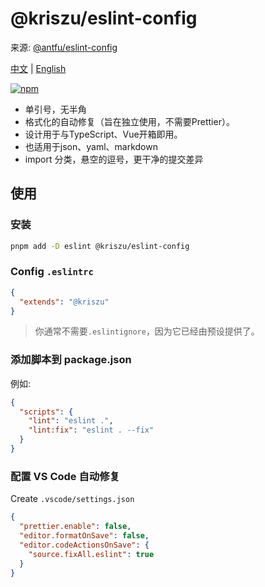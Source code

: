 # @kriszu/eslint-config

来源: [@antfu/eslint-config](https://github.com/antfu/eslint-config)

[中文](README_ZH.md) | [English](README.md)

[![npm](https://img.shields.io/npm/v/@kriszu/eslint-config?color=a1b858&label=)](https://npmjs.com/package/@kriszu/eslint-config)

- 单引号，无半角
- 格式化的自动修复（旨在独立使用，不需要Prettier）。
- 设计用于与TypeScript、Vue开箱即用。
- 也适用于json、yaml、markdown
- import 分类，悬空的逗号，更干净的提交差异

## 使用

### 安装

```bash
pnpm add -D eslint @kriszu/eslint-config
```

### Config `.eslintrc`

```json
{
  "extends": "@kriszu"
}
```

> 你通常不需要`.eslintignore`，因为它已经由预设提供了。

### 添加脚本到 package.json

例如:

```json
{
  "scripts": {
    "lint": "eslint .",
    "lint:fix": "eslint . --fix"
  }
}
```

### 配置 VS Code 自动修复

Create `.vscode/settings.json`

```json
{
  "prettier.enable": false,
  "editor.formatOnSave": false,
  "editor.codeActionsOnSave": {
    "source.fixAll.eslint": true
  }
}
```
